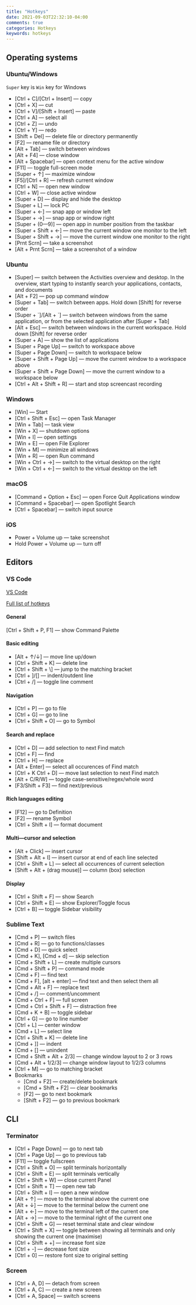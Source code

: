 ```yaml
---
title: "Hotkeys"
date: 2021-09-03T22:32:10-04:00
comments: true
categories: Hotkeys
keywords: hotkeys
---
```


## Operating systems

### Ubuntu/Windows
`Super` key is `Win` key for Windows

* [Ctrl + C]/[Ctrl + Insert] — copy
* [Ctrl + X] — cut
* [Ctrl + V]/[Shift + Insert] — paste
* [Ctrl + A] — select all
* [Ctrl + Z] — undo
* [Ctrl + Y] — redo
* [Shift + Del] — delete file or directory permanently
* [F2] — rename file or directory
* [Alt + Tab] — switch between windows
* [Alt + F4] — close window
* [Alt + Spacebar] — open context menu for the active window
* [F11] — toggle full-screen mode
* [Super + ↑] — maximize window
* [F5]/[Ctrl + R] — refresh current window
* [Ctrl + N] — open new window
* [Ctrl + W] — close active window
* [Super + D] — display and hide the desktop
* [Super + L] — lock PC
* [Super + ←] — snap app or window left
* [Super + →] — snap app or window right
* [Super + (0—9)] — open app in number position from the taskbar
* [Super + Shift + ←] — move the current window one monitor to the left
* [Super + Shift + →] — move the current window one monitor to the right
* [Prnt Scrn] — take a screenshot
* [Alt + Prnt Scrn] — take a screenshot of a window

### Ubuntu
* [Super] — switch between the Activities overview and desktop. In the overview, start typing to instantly search your applications, contacts, and documents
* [Alt + F2] — pop up command window
* [Super + Tab] — switch between apps. Hold down [Shift] for reverse order
* [Super + \`]/[Alt + \`] — switch between windows from the same application, or from the selected application after [Super + Tab]
* [Alt + Esc] — switch between windows in the current workspace. Hold down [Shift] for reverse order
* [Super + A] — show the list of applications
* [Super + Page Up] — switch to workspace above
* [Super + Page Down] — switch to workspace below
* [Super + Shift + Page Up] — move the current window to a workspace above
* [Super + Shift + Page Down] — move the current window to a workspace below
* [Ctrl + Alt + Shift + R] — start and stop screencast recording

### Windows
* [Win] — Start
* [Ctrl + Shift + Esc] — open Task Manager
* [Win + Tab] — task view
* [Win + X] — shutdown options
* [Win + I] — open settings
* [Win + E] — open File Explorer
* [Win + M] — minimize all windows
* [Win + R]	— open Run command
* [Win + Ctrl + →] — switch to the virtual desktop on the right
* [Win + Ctrl + ←] — switch to the virtual desktop on the left

### macOS
* [Command + Option + Esc] — open Force Quit Applications window
* [Command + Spacebar] — open Spotlight Search
* [Ctrl + Spacebar] — switch input source

### iOS
* Power + Volume up — take screenshot
* Hold Power + Volume up — turn off

## Editors

### VS Code
[VS Code](https://code.visualstudio.com/)

[Full list of hotkeys](https://code.visualstudio.com/shortcuts/keyboard-shortcuts-linux.pdf)

#### General
[Ctrl + Shift + P, F1] — show Command Palette

#### Basic editing
* [Alt + ↑/↓] — move line up/down
* [Ctrl + Shift + K] — delete line
* [Ctrl + Shift + \\] — jump to the matching bracket
* [Ctrl + ]/\[] — indent/outdent line
* [Ctrl + /] — toggle line comment

#### Navigation
* [Ctrl + P] — go to file
* [Ctrl + G] — go to line
* [Ctrl + Shift + O] — go to Symbol

#### Search and replace
* [Ctrl + D] — add selection to next Find match
* [Ctrl + F] — find
* [Ctrl + H] — replace
* [Alt + Enter] — select all occurences of Find match
* [Ctrl + K Ctrl + D] — move last selection to next Find match
* [Alt + C/R/W] — toggle case-sensitive/regex/whole word
* [F3/Shift + F3] — find next/previous

#### Rich languages editing
* [F12] — go to Definition
* [F2] — rename Symbol
* [Ctrl + Shift + I] — format document

#### Multi—cursor and selection
* [Alt + Click] — insert cursor
* [Shift + Alt + I] — insert cursor at end of each line selected
* [Ctrl + Shift + L] — select all occurrences of current selection
* [Shift + Alt + (drag mouse)] — column (box) selection

#### Display
* [Ctrl + Shift + F] — show Search
* [Ctrl + Shift + E] — show Explorer/Toggle focus
* [Ctrl + B] — toggle Sidebar visibility

### Sublime Text
* [Cmd + P] — switch files
* [Cmd + R] — go to functions/classes
* [Cmd + D] — quick select
* [Cmd + K], [Cmd + d] — skip selection
* [Cmd + Shift + L] — create multiple cursors
* [Cmd + Shift + P] — command mode
* [Cmd + F] — find text
* [Cmd + F], [alt + enter] —  find text and then select them all
* [Cmd + Alt + F] — replace text
* [Cmd + /] — comment/uncomment
* [Cmd + Ctrl + F] — full screen
* [Cmd + Ctrl + Shift + F] — distraction free
* [Cmd + K + B] — toggle sidebar
* [Ctrl + G] — go to line number
* [Ctrl + L] — center window
* [Cmd + L] — select line
* [Ctrl + Shift + K] — delete line
* [Cmd + ]] — indent
* [Cmd + [] — unindent
* [Cmd + Shift + Alt + 2/3] — change window layout to 2 or 3 rows
* [Cmd + Alt + 1/2/3] — change window layout to 1/2/3 columns
* [Ctrl + M] — go to matching bracket
* Bookmarks
    * [Cmd + F2] — create/delete bookmark
    * [Cmd + Shift + F2] — clear bookmarks
    * [F2] — go to next bookmark
    * [Shift + F2] — go to previous bookmark

## CLI

### Terminator
* [Ctrl + Page Down] — go to next tab
* [Ctrl + Page Up] — go to previous tab
* [F11] — toggle fullscreen
* [Ctrl + Shift + O] — split terminals horizontally
* [Ctrl + Shift + E] — split terminals vertically
* [Ctrl + Shift + W] — close current Panel
* [Ctrl + Shift + T] — open new tab
* [Ctrl + Shift + I] — open a new window
* [Alt + ↑] — move to the terminal above the current one
* [Alt + ↓] — move to the terminal below the current one
* [Alt + ←] — move to the terminal left of the current one
* [Alt + →] — move to the terminal right of the current one
* [Ctrl + Shift + G] — reset terminal state and clear window
* [Ctrl + Shift + X] — toggle between showing all terminals and only showing the current one (maximise)
* [Ctrl + Shift + +] — increase font size
* [Ctrl + -] — decrease font size
* [Ctrl + 0] — restore font size to original setting

### Screen
* [Ctrl + A, D] — detach from screen
* [Ctrl + A, C] — create a new screen
* [Ctrl + A, Space] — switch screens
